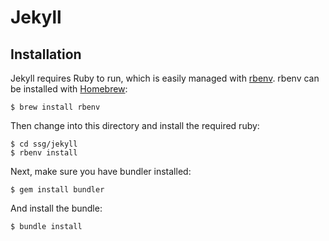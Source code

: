 # Jekyll

## Installation

Jekyll requires Ruby to run, which is easily managed with [rbenv](https://github.com/rbenv/rbenv). rbenv can be installed with [Homebrew](https://brew.sh/):

    $ brew install rbenv

Then change into this directory and install the required ruby:

    $ cd ssg/jekyll
    $ rbenv install

Next, make sure you have bundler installed:

    $ gem install bundler

And install the bundle:

    $ bundle install
